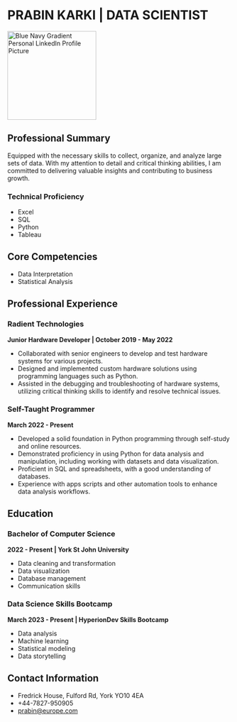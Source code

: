 # PRABIN KARKI | DATA SCIENTIST
<img src="https://github.com/prabinkarki707/prabinkarki707/assets/110835959/6896ae9c-71e2-4ed3-b49b-f776e125b527" alt="Blue Navy Gradient Personal LinkedIn Profile Picture" style="width:200px; height:200px;">

## Professional Summary

Equipped with the necessary skills to collect, organize, and analyze large sets of data. With my attention to detail and critical thinking abilities, I am committed to delivering valuable insights and contributing to business growth.

### Technical Proficiency
- Excel
- SQL
- Python
- Tableau

## Core Competencies
- Data Interpretation
- Statistical Analysis

## Professional Experience

### Radient Technologies
**Junior Hardware Developer | October 2019 - May 2022**
- Collaborated with senior engineers to develop and test hardware systems for various projects.
- Designed and implemented custom hardware solutions using programming languages such as Python.
- Assisted in the debugging and troubleshooting of hardware systems, utilizing critical thinking skills to identify and resolve technical issues.

### Self-Taught Programmer
**March 2022 - Present**
- Developed a solid foundation in Python programming through self-study and online resources.
- Demonstrated proficiency in using Python for data analysis and manipulation, including working with datasets and data visualization.
- Proficient in SQL and spreadsheets, with a good understanding of databases.
- Experience with apps scripts and other automation tools to enhance data analysis workflows.

## Education

### Bachelor of Computer Science
**2022 - Present | York St John University**
- Data cleaning and transformation
- Data visualization
- Database management
- Communication skills

### Data Science Skills Bootcamp
**March 2023 - Present | HyperionDev Skills Bootcamp**
- Data analysis
- Machine learning
- Statistical modeling
- Data storytelling

## Contact Information
- Fredrick House, Fulford Rd, York YO10 4EA
- +44-7827-950905
- prabin@europe.com
